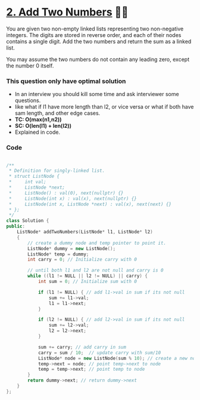 # [2. Add Two Numbers](https://leetcode.com/problems/add-two-numbers/) 🌟🌟

You are given two non-empty linked lists representing two non-negative integers. The digits are stored in reverse order, and each of their nodes contains a single digit. Add the two numbers and return the sum as a linked list.

You may assume the two numbers do not contain any leading zero, except the number 0 itself.

### This question only have optimal solution

-   In an interview you should kill some time and ask interviewer some questions.
-   like what if l1 have more length than l2, or vice versa or what if both have sam length, and other edge cases.
-   **TC: O(max(n1,n2))**
-   **SC: O(len(l1) + len(l2))**
-   Explained in code.

### Code

```cpp

/**
 * Definition for singly-linked list.
 * struct ListNode {
 *     int val;
 *     ListNode *next;
 *     ListNode() : val(0), next(nullptr) {}
 *     ListNode(int x) : val(x), next(nullptr) {}
 *     ListNode(int x, ListNode *next) : val(x), next(next) {}
 * };
 */
class Solution {
public:
    ListNode* addTwoNumbers(ListNode* l1, ListNode* l2)
    {
        // create a dummy node and temp pointer to point it.
        ListNode* dummy = new ListNode();
        ListNode* temp = dummy;
        int carry = 0; // Initialize carry with 0

        // until both l1 and l2 are not null and carry is 0
        while ((l1 != NULL || l2 != NULL) || carry) {
            int sum = 0; // Initialize sum with 0

            if (l1 != NULL) { // add l1->val in sum if its not null
                sum += l1->val;
                l1 = l1->next;
            }

            if (l2 != NULL) { // add l2->val in sum if its not null
                sum += l2->val;
                l2 = l2->next;
            }

            sum += carry; // add carry in sum
            carry = sum / 10;  // update carry with sum/10
            ListNode* node = new ListNode(sum % 10); // create a new node with sum%10
            temp->next = node; // point temp->next to node
            temp = temp->next; // point temp to node
        }
        return dummy->next; // return dummy->next
    }
};
```
